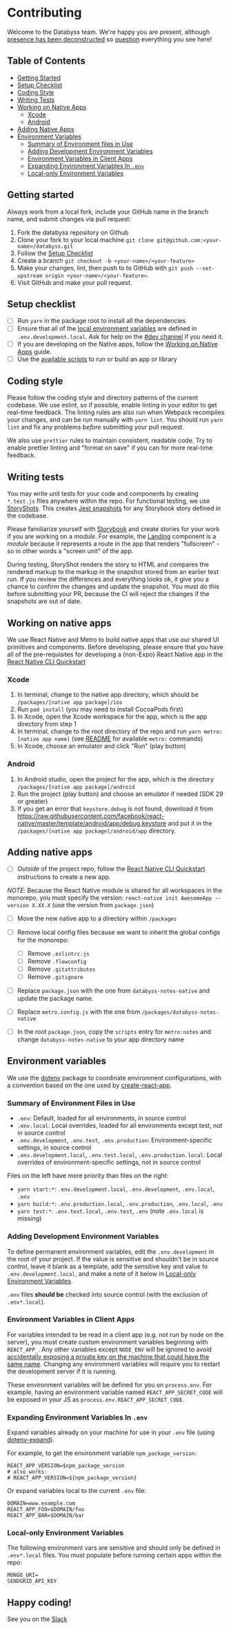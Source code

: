 # Contributing

Welcome to the Databyss team. We're happy you are present, although [presence has been deconstructed](http://www.returntocinder.com/motif/presence) so [question](https://databyssorg.slack.com) everything you see here!

## Table of Contents

- [Getting Started](#getting-started)
- [Setup Checklist](#setup-checklist)
- [Coding Style](#coding-style)
- [Writing Tests](#writing-tests)
- [Working on Native Apps](#working-on-native-apps)
  - [Xcode](#xcode)
  - [Android](#android)
- [Adding Native Apps](#adding-native-apps)
- [Environment Variables](#environment-variables)
  - [Summary of Environment files in Use](#summary-of-environment-files-in-use)
  - [Adding Development Environment Variables](#adding-development-environment-variables)
  - [Environment Variables in Client Apps](#environment-variables-in-client-apps)
  - [Expanding Environment Variables In `.env`](#expanding-environment-variables-in-env)
  - [Local-only Environment Variables](#local-only-environment-variables)

## Getting started

Always work from a local fork, include your GitHub name in the branch name, and submit changes via pull request:

1.  Fork the databyss repository on Github
2.  Clone your fork to your local machine `git clone git@github.com:<your-name>/databyss.git`
3.  Follow the [Setup Checklist](#setup-checklist)
4.  Create a branch `git checkout -b <your-name>/<your-feature>`
5.  Make your changes, lint, then push to to GitHub with `git push --set-upstream origin <your-name>/<your-feature>`.
6.  Visit GitHub and make your pull request.

## Setup checklist

- [ ] Run `yarn` in the package root to install all the dependencies
- [ ] Ensure that all of the [local environment variables](#local-environment-variables) are defined in `.env.development.local`. Ask for help on the [#dev channel](https://databyssorg.slack.com/#dev) if you need it.
- [ ] If you are developing on the Native apps, follow the [Working on Native Apps](#working-on-native-apps) guide.
- [ ] Use the [available scripts](README.md#available-scripts) to run or build an app or library

## Coding style

Please follow the coding style and directory patterns of the current codebase. We use eslint, so if possible, enable linting in your editor to get real-time feedback. The linting rules are also run when Webpack recompiles your changes, and can be run manually with `yarn lint`. You should run `yarn lint` and fix any problems _before_ submitting your pull request.

We also use `prettier` rules to maintain consistent, readable code. Try to enable prettier linting and "format on save" if you can for more real-time feedback.

## Writing tests

You may write unit tests for your code and components by creating `*.test.js` files anywhere within the repo. For functional testing, we use [StoryShots](https://storybook.js.org/testing/structural-testing/). This creates [Jest snapshots](https://jestjs.io/docs/en/snapshot-testing) for any Storybook story defined in the codebase.

Please familiarize yourself with [Storybook](https://storybook.js.org/) and create stories for your work if you are working on a _module_. For example, the [Landing](packages/skilltype-ui/modules/Landing/Landing.js) component is a _module_ because it represents a route in the app that renders "fullscreen" - so in other words a "screen unit" of the app.

During testing, StoryShot renders the story to HTML and compares the rendered markup to the markup in the snapshot stored from an earlier test run. If you review the differences and everything looks ok, it give you a chance to confirm the changes and update the snapshot. You must do this before submitting your PR, because the CI will reject the changes if the snapshots are out of date.

## Working on native apps

We use React Native and Metro to build native apps that use our shared UI primitives and components. Before developing, please ensure that you have all of the pre-requisites for developing a (non-Expo) React Native app in the [React Native CLI Quickstart](https://facebook.github.io/react-native/docs/getting-started.html#installing-dependencies)

### Xcode

1.  In terminal, change to the native app directory, which should be `/packages/[native app package]/ios`
2.  Run `pod install` (you may need to install CocoaPods first)
3.  In Xcode, open the Xcode workspace for the app, which is the app directory from step 1
4.  In terminal, change to the root directory of the repo and run `yarn metro:[native app name]` (see [README](README.md) for available `metro:` commands)
5.  In Xcode, choose an emulator and click "Run" (play button)

### Android

1.  In Android studio, open the project for the app, which is the directory `/packages/[native app package]/android`
2.  Run the project (play button) and choose an emulator if needed (SDK 29 or greater)
3.  If you get an error that `keystore.debug` is not found, download it from https://raw.githubusercontent.com/facebook/react-native/master/template/android/app/debug.keystore and put it in the `/packages/[native app package]/android/app` directory.

## Adding native apps

- [ ] _Outside_ of the project repo, follow the [React Native CLI Quickstart](https://facebook.github.io/react-native/docs/getting-started.html#installing-dependencies) instructions to create a new app.

_NOTE_: Because the React Native module is shared for all workspaces in the monorepo, you must specify the version: `react-native init AwesomeApp --version X.XX.X` (use the version from `package.json`)

- [ ] Move the new native app to a directory within `/packages`

- [ ] Remove local config files because we want to inherit the global configs for the monorepo:

  - [ ] Remove `.eslintrc.js`
  - [ ] Remove `.flowconfig`
  - [ ] Remove `.gitattributes`
  - [ ] Remove `.gitignore`

- [ ] Replace `package.json` with the one from `databyss-notes-native` and update the package name.

- [ ] Replace `metro.config.js` with the one from `/packages/databyss-notes-native`

- [ ] In the root `package.json`, copy the `scripts` entry for `metro:notes` and change `databyss-notes-native` to your app directory name

## Environment variables

We use the [dotenv](https://www.npmjs.com/package/dotenv) package to coordinate environment configurations, with a convention based on the one used by [create-react-app](https://github.com/facebook/create-react-app).

### Summary of Environment Files in Use

- `.env`: Default, loaded for all environments, in source control
- `.env.local`: Local overrides, loaded for all environments except test, not in source control
- `.env.development`, `.env.test`, `.env.production`: Environment-specific settings, in source control
- `.env.development.local`, `.env.test.local`, `.env.production.local`: Local overrides of environment-specific settings, not in source control

Files on the left have more priority than files on the right:

- `yarn start:*`: `.env.development.local`, `.env.development`, `.env.local`, `.env`
- `yarn build:*`: `.env.production.local`, `.env.production`, `.env.local`, `.env`
- `yarn test:*`: `.env.test.local`, `.env.test`, `.env` (note `.env.local` is missing)

### Adding Development Environment Variables

To define permanent environment variables, edit the `.env.development` in the root of your project. If the value is sensitive and shouldn't be in source control, leave it blank as a template, add the sensitive key and value to `.env.development.local`, and make a note of it below in [Local-only Environment Variables](#local-only-environment-variables).

`.env` files **should be** checked into source control (with the exclusion of `.env*.local`).

### Environment Variables in Client Apps

For variables intended to be read in a client app (e.g. not run by node on the server), you must create custom environment variables beginning with `REACT_APP_`. Any other variables except `NODE_ENV` will be ignored to avoid [accidentally exposing a private key on the machine that could have the same name](https://github.com/facebookincubator/create-react-app/issues/865#issuecomment-252199527). Changing any environment variables will require you to restart the development server if it is running.

These environment variables will be defined for you on `process.env`. For example, having an environment
variable named `REACT_APP_SECRET_CODE` will be exposed in your JS as `process.env.REACT_APP_SECRET_CODE`.

### Expanding Environment Variables In `.env`

Expand variables already on your machine for use in your `.env` file (using [dotenv-expand](https://github.com/motdotla/dotenv-expand)).

For example, to get the environment variable `npm_package_version`:

```
REACT_APP_VERSION=$npm_package_version
# also works:
# REACT_APP_VERSION=${npm_package_version}
```

Or expand variables local to the current `.env` file:

```
DOMAIN=www.example.com
REACT_APP_FOO=$DOMAIN/foo
REACT_APP_BAR=$DOMAIN/bar
```

### Local-only Environment Variables

The following environment vars are sensitive and should only be defined in `.env*.local` files. You must populate before running certain apps within the repo:

```
MONGO_URI=
SENDGRID_API_KEY
```

## Happy coding!

See you on the [Slack](https://databyssorg.slack.com/#dev)
